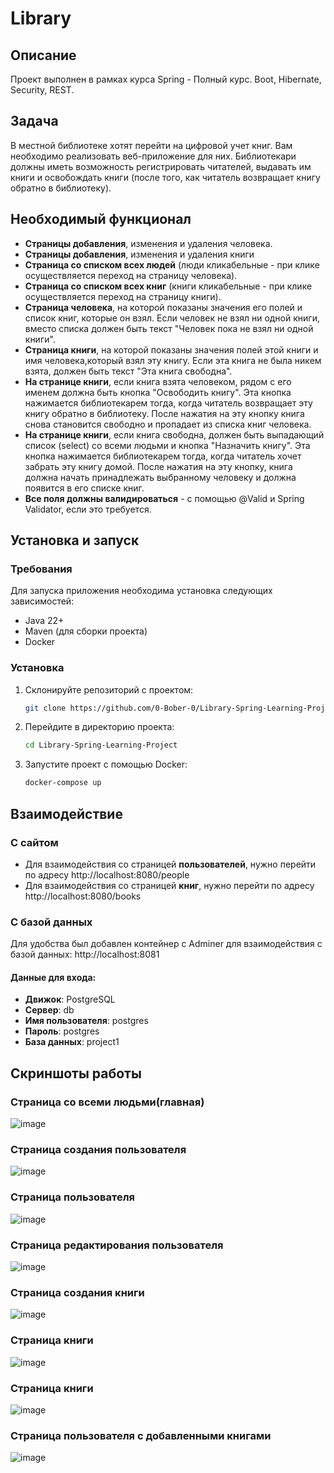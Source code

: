 ﻿# Library
 
## Описание
Проект выполнен в рамках курса Spring - Полный курс. Boot, Hibernate, Security, REST.

## Задача
В местной библиотеке хотят перейти на цифровой учет книг. Вам необходимо реализовать веб-приложение для них. Библиотекари должны иметь возможность регистрировать читателей, выдавать им книги и освобождать книги (после того, как читатель возвращает книгу обратно в библиотеку).

## Необходимый функционал
- **Страницы добавления**, изменения и удаления человека.
- **Страницы добавления**, изменения и удаления книги
- **Страница со списком всех людей** (люди кликабельные - при клике осуществляется переход на страницу человека).
- **Страница со списком всех книг** (книги кликабельные - при клике осуществляется переход на страницу книги).
- **Страница человека**, на которой показаны значения его полей и список книг, которые он взял. Если человек не взял ни одной книги, вместо списка должен быть текст "Человек пока не взял ни одной книги".
- **Страница книги**, на которой показаны значения полей этой книги и имя человека,который взял эту книгу. Если эта книга не была никем взята, должен быть текст "Эта книга свободна".
- **На странице книги**, если книга взята человеком, рядом с его именем должна быть кнопка "Освободить книгу". Эта кнопка нажимается библиотекарем тогда, когда читатель возвращает эту книгу обратно в библиотеку. После нажатия на эту кнопку книга снова становится свободно и пропадает из списка книг человека.
- **На странице книги**, если книга свободна, должен быть выпадающий список (select) со всеми людьми и кнопка "Назначить книгу". Эта кнопка нажимается библиотекарем тогда, когда читатель хочет забрать эту книгу домой. После нажатия на эту кнопку, книга должна начать принадлежать выбранному человеку и должна появится в его списке книг.
- **Все поля должны валидироваться** - с помощью @Valid и Spring Validator, если это требуется.
## Установка и запуск
### Требования
Для запуска приложения необходима установка следующих зависимостей:
- Java 22+
- Maven (для сборки проекта)
- Docker 

### Установка
1. Склонируйте репозиторий с проектом:
    ```bash
    git clone https://github.com/0-Bober-0/Library-Spring-Learning-Project.git
    ```
2. Перейдите в директорию проекта:
    ```bash
    cd Library-Spring-Learning-Project
    ```
3. Запустите проект с помощью Docker:
   ```bash
   docker-compose up
    ```
## Взаимодействие
### С сайтом
- Для взаимодействия со страницей **пользователей**, нужно перейти по адресу http://localhost:8080/people
- Для взаимодействия со страницей **книг**, нужно перейти по адресу http://localhost:8080/books

### С базой данных
Для удобства был добавлен контейнер с Adminer для взаимодействия с базой данных: http://localhost:8081
#### Данные для входа:
- **Движок**: PostgreSQL
- **Сервер**: db
- **Имя пользователя**: postgres
- **Пароль**: postgres
- **База данных**: project1
## Скриншоты работы
### Страница со всеми людьми(главная)
![image](https://github.com/user-attachments/assets/facaba5a-d78d-4d31-b137-230c58a2b8b6)

### Страница создания пользователя
![image](https://github.com/user-attachments/assets/855bf921-d583-4a27-a718-46b395e628f2)

### Страница пользователя
![image](https://github.com/user-attachments/assets/50292b8d-1d56-44ef-a53e-a600d43ef320)

### Страница редактирования пользователя
![image](https://github.com/user-attachments/assets/12a031e8-93ae-46d8-b3d9-6c1cabb4e2f9)

### Страница создания книги
![image](https://github.com/user-attachments/assets/af348709-cebd-4823-b266-15381de5c536)

### Страница книги
![image](https://github.com/user-attachments/assets/b27cffac-5c63-4558-a58e-27a6b1af468e)

### Страница книги
![image](https://github.com/user-attachments/assets/d89df0c2-9080-4768-ac00-288708eef075)

### Страница пользователя с добавленными книгами
![image](https://github.com/user-attachments/assets/18409f16-dee5-42e8-8d9c-1160472a8abd)

